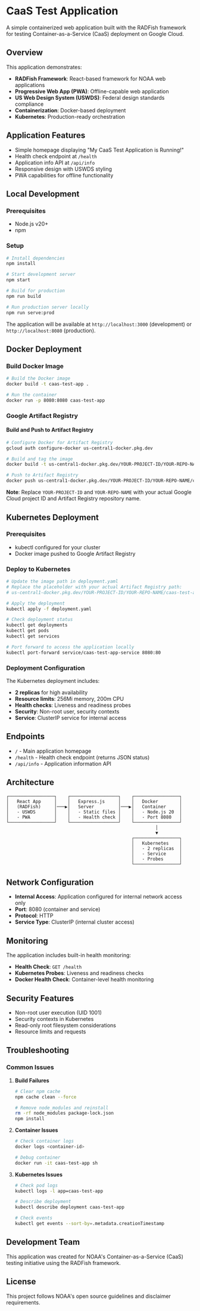 # CaaS Test Application

A simple containerized web application built with the RADFish framework for testing Container-as-a-Service (CaaS) deployment on Google Cloud.

## Overview

This application demonstrates:
- **RADFish Framework**: React-based framework for NOAA web applications
- **Progressive Web App (PWA)**: Offline-capable web application
- **US Web Design System (USWDS)**: Federal design standards compliance
- **Containerization**: Docker-based deployment
- **Kubernetes**: Production-ready orchestration

## Application Features

- Simple homepage displaying "My CaaS Test Application is Running!"
- Health check endpoint at `/health`
- Application info API at `/api/info`
- Responsive design with USWDS styling
- PWA capabilities for offline functionality

## Local Development

### Prerequisites
- Node.js v20+
- npm

### Setup
```bash
# Install dependencies
npm install

# Start development server
npm start

# Build for production
npm run build

# Run production server locally
npm run serve:prod
```

The application will be available at `http://localhost:3000` (development) or `http://localhost:8080` (production).

## Docker Deployment

### Build Docker Image
```bash
# Build the Docker image
docker build -t caas-test-app .

# Run the container
docker run -p 8080:8080 caas-test-app
```

### Google Artifact Registry

#### Build and Push to Artifact Registry
```bash
# Configure Docker for Artifact Registry
gcloud auth configure-docker us-central1-docker.pkg.dev

# Build and tag the image
docker build -t us-central1-docker.pkg.dev/YOUR-PROJECT-ID/YOUR-REPO-NAME/caas-test-app:latest .

# Push to Artifact Registry
docker push us-central1-docker.pkg.dev/YOUR-PROJECT-ID/YOUR-REPO-NAME/caas-test-app:latest
```

**Note**: Replace `YOUR-PROJECT-ID` and `YOUR-REPO-NAME` with your actual Google Cloud project ID and Artifact Registry repository name.

## Kubernetes Deployment

### Prerequisites
- kubectl configured for your cluster
- Docker image pushed to Google Artifact Registry

### Deploy to Kubernetes
```bash
# Update the image path in deployment.yaml
# Replace the placeholder with your actual Artifact Registry path:
# us-central1-docker.pkg.dev/YOUR-PROJECT-ID/YOUR-REPO-NAME/caas-test-app:latest

# Apply the deployment
kubectl apply -f deployment.yaml

# Check deployment status
kubectl get deployments
kubectl get pods
kubectl get services

# Port forward to access the application locally
kubectl port-forward service/caas-test-app-service 8080:80
```

### Deployment Configuration

The Kubernetes deployment includes:
- **2 replicas** for high availability
- **Resource limits**: 256Mi memory, 200m CPU
- **Health checks**: Liveness and readiness probes
- **Security**: Non-root user, security contexts
- **Service**: ClusterIP service for internal access

## Endpoints

- `/` - Main application homepage
- `/health` - Health check endpoint (returns JSON status)
- `/api/info` - Application information API

## Architecture

```
┌─────────────────┐    ┌──────────────────┐    ┌─────────────────┐
│   React App     │    │   Express.js     │    │   Docker        │
│   (RADFish)     │───▶│   Server         │───▶│   Container     │
│   - USWDS       │    │   - Static files │    │   - Node.js 20  │
│   - PWA         │    │   - Health check │    │   - Port 8080   │
└─────────────────┘    └──────────────────┘    └─────────────────┘
                                                        │
                                                        ▼
                                               ┌─────────────────┐
                                               │   Kubernetes    │
                                               │   - 2 replicas  │
                                               │   - Service     │
                                               │   - Probes      │
                                               └─────────────────┘
```

## Network Configuration

- **Internal Access**: Application configured for internal network access only
- **Port**: 8080 (container and service)
- **Protocol**: HTTP
- **Service Type**: ClusterIP (internal cluster access)

## Monitoring

The application includes built-in health monitoring:
- **Health Check**: `GET /health`
- **Kubernetes Probes**: Liveness and readiness checks
- **Docker Health Check**: Container-level health monitoring

## Security Features

- Non-root user execution (UID 1001)
- Security contexts in Kubernetes
- Read-only root filesystem considerations
- Resource limits and requests

## Troubleshooting

### Common Issues

1. **Build Failures**
   ```bash
   # Clear npm cache
   npm cache clean --force
   
   # Remove node_modules and reinstall
   rm -rf node_modules package-lock.json
   npm install
   ```

2. **Container Issues**
   ```bash
   # Check container logs
   docker logs <container-id>
   
   # Debug container
   docker run -it caas-test-app sh
   ```

3. **Kubernetes Issues**
   ```bash
   # Check pod logs
   kubectl logs -l app=caas-test-app
   
   # Describe deployment
   kubectl describe deployment caas-test-app
   
   # Check events
   kubectl get events --sort-by=.metadata.creationTimestamp
   ```

## Development Team

This application was created for NOAA's Container-as-a-Service (CaaS) testing initiative using the RADFish framework.

## License

This project follows NOAA's open source guidelines and disclaimer requirements.
